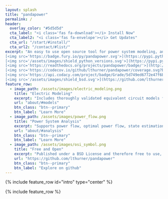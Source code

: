 ```yaml
---
layout: splash
title: "pandapower"
permalink: /
header:
  overlay_color: "#5d5d5d"  
  cta_label: "<i class='fas fa-download'></i> Install Now"
  cta_label2: "<i class='fas fa-envelope'></i> Get Updates"
  cta_url: "/start/#install/"
  cta_url2: "/contact/#list/"
excerpt: "An easy to use open source tool for power system modeling, analysis and optimization with a high degree of automation. <br>
[<img src='https://badge.fury.io/py/pandapower.svg'>](https://pypi.python.org/pypi/pandapower)
[<img src='/assets/images/shield_python_versions.svg'>](https://pypi.python.org/pypi/pandapower)
[<img src='https://readthedocs.org/projects/pandapower/badge/'>](http://pandapower.readthedocs.io/)
[<img src='https://codecov.io/github/lthurner/pandapower/coverage.svg?branch=develop'>](https://codecov.io/github/lthurner/pandapower?branch=master)
[<img src='https://api.codacy.com/project/badge/Grade/5d749ed6772e47f6b84fb9afb83903d3'>](https://www.codacy.com/app/lthurner/pandapower/dashboard)
[<img src='/assets/images/shield_bsd.svg'>](https://github.com/lthurner/pandapower/blob/master/LICENSE)"
feature_row:
  - image_path: /assets/images/electric_modeling.png
    title: "Electric Modeling"
    excerpt: "Includes thoroughly validated equivalent circuit models for lines, transformers, switches and more."
    url: "about/#models"
    btn_class: "btn--primary"
    btn_label: "Learn More"
  - image_path: /assets/images/power_flow.png
    title: "Power System Analysis"
    excerpt: "Supports power flow, optimal power flow, state estimation, short-circuit calculation and topological graph searches."
    url: "about/#analysis"
    btn_class: "btn--primary"
    btn_label: "Learn More"
  - image_path: /assets/images/osi_symbol.png
    title: "Free and Open"
    excerpt: "Published under a BSD License and therefore free to use, modify and share however you want."
    url: "https://github.com/lthurner/pandapower"
    btn_class: "btn--primary"
    btn_label: "Explore on github"
---
```


{% include feature_row id="intro" type="center" %}

{% include feature_row %}

